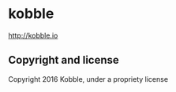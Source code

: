 # kobble

http://kobble.io

## Copyright and license

Copyright 2016 Kobble, under a propriety license
